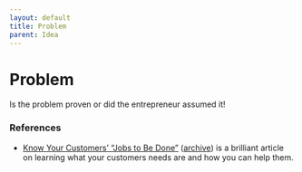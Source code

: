 ```yaml
---
layout: default
title: Problem
parent: Idea
---
```


# Problem

Is the problem proven or did the entrepreneur assumed it!

### References

- [Know Your Customers’ “Jobs to Be Done”](https://hbr.org/2016/09/know-your-customers-jobs-to-be-done) ([archive](https://archive.ph/1d3JK)) is a brilliant article on learning what your customers needs are and how you can help them.